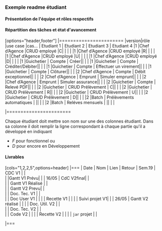 ### Exemple readme étudiant

#### Présentation de l'équipe et rôles respectifs


#### Répartition des tâches et état d'avancement
[options="header,footer"]
|=======================
|version|rôle     |use case   |cas...                 |   Etudiant 1 | Etudiant 2  |   Etudiant 3 | Etudiant 4
|1    |Chef d’Agence    |CRUD employé  |C| | | |
|1    |Chef d’Agence    |CRUD employé  |R| | | |
|1    |Chef d’Agence |CRUD employé  |U| | | |
|1    |Chef d’Agence   |CRUD employé  |D| | | |
|1    |Guichetier     | Compte | Créer|| | | 
|1    |Guichetier     | Compte | Créditer/Débiter|| | | 
|1    |Guichetier     | Compte | Effectuer un virement|| | | 
|1    |Guichetier     | Compte | Clôturer|| | | 
|2    |Chef d’Agence     | Compte | Débit exceptionnel|| | | 
|2    |Chef d’Agence     | Emprunt | Simuler emprunt|| | | 
|2    |Chef d’Agence     | Emprunt | Simuler assurance|| | | 
|2    |Guichetier     | Compte | Relevé PDF|| | | 
|2    |Guichetier     | CRUD Prélèvement | C|| | | 
|2    |Guichetier     | CRUD Prélèvement | R|| | | 
|2    |Guichetier     | CRUD Prélèvement | U|| | | 
|2    |Guichetier     | CRUD Prélèvement | D|| | | 
|2    |Batch     | Prélèvements automatiques | || | | 
|2    |Batch     | Reléves mensuels | || | | 

|=======================


Chaque étudiant doit mettre son nom sur une des colonnes étudiant.
Dans sa colonne il doit remplir la ligne correspondant à chaque partie qu'il a développé en indiquant

*	*F* pour fonctionnel ou
*	*D* pour encore en Développement

#### Livrables

[cols="1,2,2,5",options=header]
|===
| Date    | Nom         |  Lien                             | Retour
| Sem.19  | CDC V1      |                                   |           
|         |Gantt V1 Prévu|                                  |
| 16/05  | CdC V2final|                                     |  
|         | Gantt V1 Réalisé |                               |     
|         | Gantt V2 Prevu|         |     
|         | Doc. Tec. V1 |        |    
|         | Doc User V1    |        |
|         | Recette V1  |                      | 
|         | Suivi projet V1|   | 
| 26/05   | Gantt V2  réalisé    |       | 
|         | Doc. Util. V2 |         |         
|         | Doc. Tec. V2 |                |     
|         | Code V2    |                     | 
|         | Recette V2 |                      | 
|         | `jar` projet |    | 

|===
